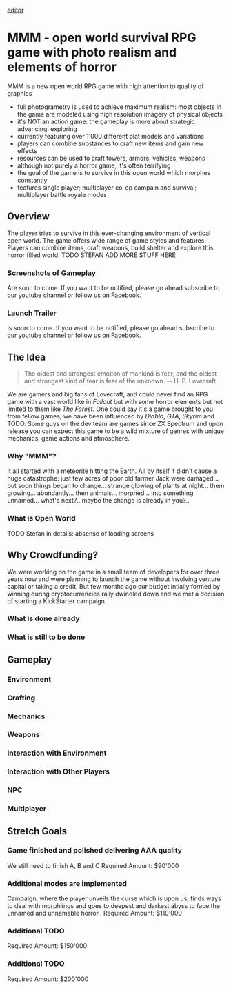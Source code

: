 [editor](https://github.com/YuryChebiryak/MORPHED/edit/master/index.md)

# MMM - open world survival RPG game with photo realism and elements of horror

MMM is a new open world RPG game with high attention to quality of graphics
- full photogrametry is used to achieve maximum realism: most objects in the game are modeled using high resolution imagery of physical objects
- it's NOT an action game: the gameplay is more about strategic advancing, exploring
- currently featuring over 1'000 different plat models and variations
- players can combine substances to craft new items and gain new effects
- resources can be used to craft towers, armors, vehicles, weapons
- although not purely a horror game, it's often terrifying 
- the goal of the game is to survive in this open world which morphes constantly
- features single player; multiplayer co-op campain and survival; multiplayer battle royale modes



## Overview

The player tries to survive in this ever-changing environment of vertical open world. The game offers wide range of game styles and features. Players can combine items, craft weapons, build shelter and explore this horror filled world. TODO STEFAN ADD MORE STUFF HERE

### Screenshots of Gameplay

Are soon to come. If you want to be notified, please go ahead subscribe to our youtube channel or follow us on Facebook.

### Launch Trailer

Is soon to come. If you want to be notified, please go ahead subscribe to our youtube channel or follow us on Facebook.

## The Idea

>The oldest and strongest emotion of mankind is fear, and the oldest and strongest kind of fear is fear of the unknown.
> -- H. P. Lovecraft

We are gamers and big fans of Lovecraft, and could never find an RPG game with a vast world like in *Fallout* but with some horror elements but not limited to them like *The Forest*. One could say it's a game brought to you from fellow games, we have been influenced by *Diablo*, *GTA*, *Skyrim* and TODO. Some guys on the dev team are games since ZX Spectrum and upon release you can expect this game to be a wild mixture of genres with unique mechanics, game actions and atmosphere.

### Why "MMM"?

It all started with a meteorite hitting the Earth. All by itself it didn't cause a huge catastrophe: just few acres of poor old farmer Jack were damaged... but soon things began to change... strange glowing of plants at night... them growing... abundantly... then animals... morphed... into something unnamed... what's next?.. maybe the change is already in you?..

### What is Open World

TODO Stefan in details: absense of loading screens

## Why Crowdfunding?

We were working on the game in a small team of developers for over three years now and were planning to launch the game without involving venture capital or taking a credit. But few months ago our budget intially formed by winning during cryptocurrencies rally dwindled down and we met a decision of starting a KickStarter campaign.

### What is done already

### What is still to be done


## Gameplay
### Environment
### Crafting
### Mechanics
### Weapons
### Interaction with Environment
### Interaction with Other Players
### NPC
### Multiplayer

## Stretch Goals
### Game finished and polished delivering AAA quality
We still need to finish A, B and C
Required Amount: $90'000
### Additional modes are implemented
Campaign, where the player unveils the curse which is upon us, finds ways to deal with morphlings and goes to deepest and darkest abyss to face the unnamed and unnamable horror..
Required Amount: $110'000

### Additional TODO
Required Amount: $150'000

### Additional TODO
Required Amount: $200'000


